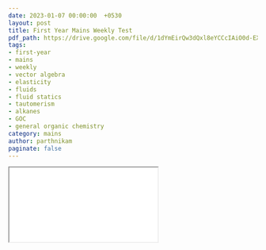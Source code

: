 ```yaml
---
date: 2023-01-07 00:00:00  +0530
layout: post
title: First Year Mains Weekly Test
pdf_path: https://drive.google.com/file/d/1dYmEirQw3dQxl8eYCCcIAiO0d-EXCPG6/preview?usp=drive_link
tags: 
- first-year
- mains
- weekly
- vector algebra
- elasticity
- fluids
- fluid statics
- tautomerism
- alkanes
- GOC
- general organic chemistry
category: mains
author: parthnikam
paginate: false
---
```


<iframe class="embed-pdf" src="{{ page.pdf_path }}#toolbar=0" seamless="seamless" scrolling="no" style="overflow:hidden"></iframe>
